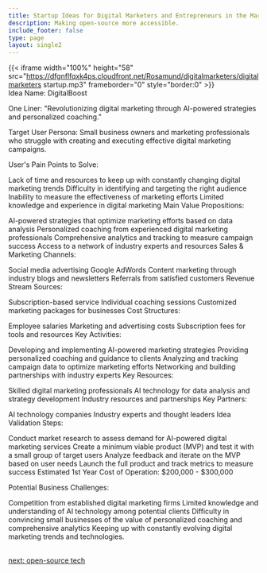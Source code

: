 ```yaml
---
title: Startup Ideas for Digital Marketers and Entrepreneurs in the Marketing  Industry
description: Making open-source more accessible.
include_footer: false
type: page
layout: single2
---
```


{{< iframe width="100%" height="58" src="https://dfgnflfqxk4ps.cloudfront.net/Rosamund/digitalmarketers/digitalmarketers startup.mp3" frameborder="0" style="border:0" >}}<br>
Idea Name: DigitalBoost

One Liner: "Revolutionizing digital marketing through AI-powered strategies and personalized coaching."

Target User Persona: Small business owners and marketing professionals who struggle with creating and executing effective digital marketing campaigns.

User's Pain Points to Solve:

Lack of time and resources to keep up with constantly changing digital marketing trends
Difficulty in identifying and targeting the right audience
Inability to measure the effectiveness of marketing efforts
Limited knowledge and experience in digital marketing
Main Value Propositions:

AI-powered strategies that optimize marketing efforts based on data analysis
Personalized coaching from experienced digital marketing professionals
Comprehensive analytics and tracking to measure campaign success
Access to a network of industry experts and resources
Sales & Marketing Channels:

Social media advertising
Google AdWords
Content marketing through industry blogs and newsletters
Referrals from satisfied customers
Revenue Stream Sources:

Subscription-based service
Individual coaching sessions
Customized marketing packages for businesses
Cost Structures:

Employee salaries
Marketing and advertising costs
Subscription fees for tools and resources
Key Activities:

Developing and implementing AI-powered marketing strategies
Providing personalized coaching and guidance to clients
Analyzing and tracking campaign data to optimize marketing efforts
Networking and building partnerships with industry experts
Key Resources:

Skilled digital marketing professionals
AI technology for data analysis and strategy development
Industry resources and partnerships
Key Partners:

AI technology companies
Industry experts and thought leaders
Idea Validation Steps:

Conduct market research to assess demand for AI-powered digital marketing services
Create a minimum viable product (MVP) and test it with a small group of target users
Analyze feedback and iterate on the MVP based on user needs
Launch the full product and track metrics to measure success
Estimated 1st Year Cost of Operation: $200,000 - $300,000

Potential Business Challenges:

Competition from established digital marketing firms
Limited knowledge and understanding of AI technology among potential clients
Difficulty in convincing small businesses of the value of personalized coaching and comprehensive analytics
Keeping up with constantly evolving digital marketing trends and technologies.

<br>
<a href="https://workdojos.com/digitalmarketers/tech">next: open-source tech</a>
</p>